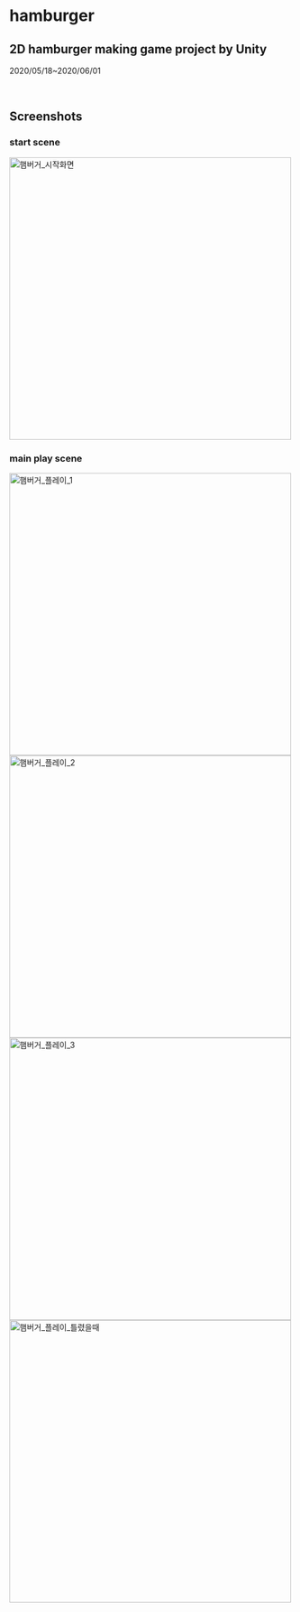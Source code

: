 # hamburger
## 2D hamburger making game project by Unity
2020/05/18~2020/06/01

<br>

## Screenshots
### start scene
<img width="500" alt="햄버거_시작화면" src="https://user-images.githubusercontent.com/56349582/149846555-31ea1a95-59cc-4f41-be89-f0bcb2dadd21.png">

### main play scene
<img width="500" alt="햄버거_플레이_1" src="https://user-images.githubusercontent.com/56349582/149846568-ca29a7e4-42aa-40da-bb9c-885e0f83e412.png">

<img width="500" alt="햄버거_플레이_2" src="https://user-images.githubusercontent.com/56349582/149846574-e5804eb4-fe2c-48a9-8cea-7dc7fae495b0.png">

<img width="500" alt="햄버거_플레이_3" src="https://user-images.githubusercontent.com/56349582/149846577-eabd8fca-7947-4f73-a28d-abc1160abb7e.png">

<img width="500" alt="햄버거_플레이_틀렸을때" src="https://user-images.githubusercontent.com/56349582/149846582-a62c2361-edd0-40fa-b637-14499434c2e8.png">


